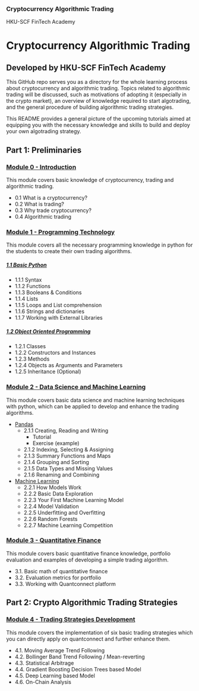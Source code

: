 ### Cryptocurrency Algorithmic Trading
HKU-SCF FinTech Academy

# Cryptocurrency Algorithmic Trading

## Developed by HKU-SCF FinTech Academy

This GitHub repo serves you as a directory for the whole learning process about cryptocurrency and algorithmic trading. Topics related to algorithmic trading will be discussed, such as motivations of adopting it (especially in the crypto market), an overview of knowledge required to start algotrading, and the general procedure of building algorithmic trading strategies.

This README provides a general picture of the upcoming tutorials aimed at equipping you with the necessary knowledge and skills to build and deploy your own algotrading strategy.

## Part 1: Preliminaries

### [Module 0 - Introduction](<./tutorials/Module 0 - Introduction/README.md>)

This module covers basic knowledge of cryptocurrency, trading and algorithmic trading.

- 0.1 What is a cryptocurrency?
- 0.2 What is trading?
- 0.3 Why trade cryptocurrency?
- 0.4 Algorithmic trading

### [Module 1 - Programming Technology](<./tutorials/Module 1 - Programming Technology/Module_1_Overview.md>)

This module covers all the necessary programming knowledge in python for the students to create their own trading algorithms.

##### [1.1 Basic Python](<./tutorials/Module 1 - Programming Technology/Module_1.1_Python_Basics.md>)
- 1.1.1 Syntax
- 1.1.2 Functions
- 1.1.3 Booleans & Conditions
- 1.1.4 Lists
- 1.1.5 Loops and List comprehension
- 1.1.6 Strings and dictionaries
- 1.1.7 Working with External Libraries

##### [1.2 Object Oriented Programming](<./tutorials/Module 1 - Programming Technology/Module_1.2_Object_Oriented_Programming.md>)

- 1.2.1 Classes
- 1.2.2 Constructors and Instances
- 1.2.3 Methods
- 1.2.4 Objects as Arguments and Parameters
- 1.2.5 Inheritance (Optional)

### [Module 2 - Data Science and Machine Learning](https://github.com/TonyTang1997/hku-crypto-algo-trading-research/tree/main/tutorials/Module%202%20-%20Data%20Science%20and%20Machine%20Learning)

This module covers basic data science and machine learning techniques with python, which can be applied to develop and enhance the trading algorithms.

- [Pandas](tutorials/Module%202%20-%20Data%20Science%20and%20Machine%20Learning/2.1%20Pandas.md)
    - 2.1.1 Creating, Reading and Writing
        - Tutorial
        - Exercise (example)
    - 2.1.2 Indexing, Selecting & Assigning
    - 2.1.3 Summary Functions and Maps
    - 2.1.4 Grouping and Sorting
    - 2.1.5 Data Types and Missing Values
    - 2.1.6 Renaming and Combining
- [Machine Learning](tutorials/Module%202%20-%20Data%20Science%20and%20Machine%20Learning/2.2%20Introduction%20to%20Machine%20Learning.md)
    - 2.2.1 How Models Work
    - 2.2.2 Basic Data Exploration
    - 2.2.3 Your First Machine Learning Model
    - 2.2.4 Model Validation
    - 2.2.5 Underfitting and Overfitting
    - 2.2.6 Random Forests
    - 2.2.7 Machine Learning Competition


### [Module 3 - Quantitative Finance](https://github.com/TonyTang1997/hku-crypto-algo-trading-research/tree/main/tutorials/Module%203%20-%20Quantitative%20Finance)

This module covers basic quantitative finance knowledge, portfolio evaluation and examples of developing a simple trading algorithm.

- 3.1. Basic math of quantitative finance
- 3.2. Evaluation metrics for portfolio
- 3.3. Working with Quantconnect platform

## Part 2: Crypto Algorithmic Trading Strategies

### [Module 4 - Trading Strategies Development](https://github.com/TonyTang1997/hku-crypto-algo-trading-research/tree/main/tutorials/Module%204%20-%20Trading%20Strategies%20Development)

This module covers the implementation of six basic trading strategies which you can directly apply on quantconnect and further enhance them.

- 4.1. Moving Average Trend Following
- 4.2. Bollinger Band Trend Following / Mean-reverting
- 4.3. Statistical Arbitrage
- 4.4. Gradient Boosting Decision Trees based Model
- 4.5. Deep Learning based Model
- 4.6. On-Chain Analysis

